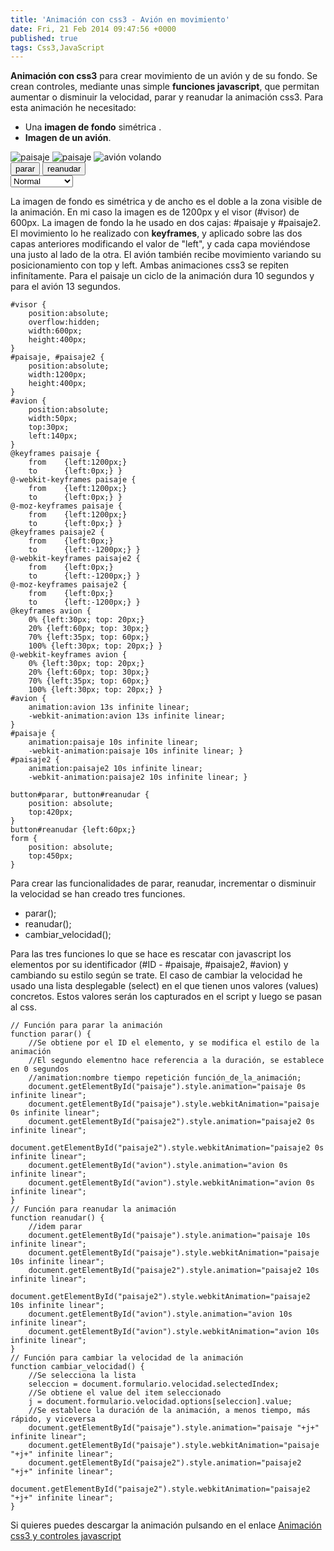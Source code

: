 ```yaml
---
title: 'Animación con css3 - Avión en movimiento'
date: Fri, 21 Feb 2014 09:47:56 +0000
published: true
tags: Css3,JavaScript
---
```


**Animación con css3** para crear movimiento de un avión y de su fondo. Se crean controles, mediante unas simple **funciones javascript**, que permitan aumentar o disminuir la velocidad, parar y reanudar la animación css3. Para esta animación he necesitado:

*   Una **imagen de fondo** simétrica .
*   **Imagen de un avión**.

<!DOCTYPE html>
<html lang="es">
<head>
	<meta charset="utf-8">
	<title>Animación css3</title>
	<script type="text/javascript" src="js/script.js"></script>
	<link rel="stylesheet" href="css/style.css" type="text/css" />
</head>
<body>

<div id="visor">
	<!-- Se usan dos imágenes como paisaje para que el comienzo de una -->
	<!-- seel fin de la otra y viceversa -->
	<img src="img/paisaje.jpg" alt="paisaje" id="paisaje">
	<img src="img/paisaje.jpg" alt="paisaje" id="paisaje2">
	<img src="img/plane.png" alt="avión volando" id="avion">
</div>
<button id="parar" type="button" onclick="parar()">parar</button>
<button id="reanudar" type="button" onclick="reanudar()">reanudar</button>
<form name="formulario">
	<!-- El valor contenido en value es el usado para cambiar la duración de la animación -->
	<select name="velocidad" onchange="cambiar_velocidad()">
		<option value="10s" selected="selected">Normal</option>
		<option value="5s">Rápido</option>
		<option value="2s">Extra Rápido</option>
		<option value="15s">Lento</option>
		<option value="25s">Extra Lento</option>
	</select>
</form>

</body>
</html>

La imagen de fondo es simétrica y de ancho es el doble a la zona visible de la animación. En mi caso la imagen es de 1200px y el visor (#visor) de 600px. La imagen de fondo la he usado en dos cajas: #paisaje y #paisaje2. El movimiento lo he realizado con **keyframes**, y aplicado sobre las dos capas anteriores modificando el valor de "left", y cada capa moviéndose una justo al lado de la otra. El avión también recibe movimiento variando su posicionamiento con top y left. Ambas animaciones css3 se repiten infinítamente. Para el paisaje un ciclo de la animación dura 10 segundos y para el avión 13 segundos.

```
#visor {
	position:absolute;
	overflow:hidden;
	width:600px;
	height:400px;
}
#paisaje, #paisaje2 {
	position:absolute;
	width:1200px;
	height:400px;
}
#avion {
	position:absolute;
	width:50px;
	top:30px;
	left:140px;
}
@keyframes paisaje {
	from	{left:1200px;}
	to		{left:0px;}	}
@-webkit-keyframes paisaje {
	from	{left:1200px;}
	to		{left:0px;}	}
@-moz-keyframes paisaje {
	from	{left:1200px;}
	to		{left:0px;}	}
@keyframes paisaje2 {
	from	{left:0px;}
	to		{left:-1200px;}	}
@-webkit-keyframes paisaje2 {
	from	{left:0px;}
	to		{left:-1200px;}	}
@-moz-keyframes paisaje2 {
	from	{left:0px;}
	to		{left:-1200px;}	}
@keyframes avion {
	0% {left:30px; top: 20px;}
	20% {left:60px; top: 30px;}
	70% {left:35px; top: 60px;}
	100% {left:30px; top: 20px;} }
@-webkit-keyframes avion {
	0% {left:30px; top: 20px;}
	20% {left:60px; top: 30px;}
	70% {left:35px; top: 60px;}
	100% {left:30px; top: 20px;} }
#avion {
	animation:avion 13s infinite linear;
	-webkit-animation:avion 13s infinite linear;
}
#paisaje {
	animation:paisaje 10s infinite linear;
	-webkit-animation:paisaje 10s infinite linear; }
#paisaje2 {
	animation:paisaje2 10s infinite linear;
	-webkit-animation:paisaje2 10s infinite linear; }

button#parar, button#reanudar {
	position: absolute;
	top:420px;
}
button#reanudar {left:60px;}
form {
	position: absolute;
	top:450px;
}
```

Para crear las funcionalidades de parar, reanudar, incrementar o disminuir la velocidad se han creado tres funciones.

*   parar();
*   reanudar();
*   cambiar_velocidad();

Para las tres funciones lo que se hace es rescatar con javascript los elementos por su identificador (#ID - #paisaje, #paisaje2, #avion) y cambiando su estilo según se trate. El caso de cambiar la velocidad he usado una lista desplegable (select) en el que tienen unos valores (values) concretos. Estos valores serán los capturados en el script y luego se pasan al css.

```
// Función para parar la animación
function parar() {
	//Se obtiene por el ID el elemento, y se modifica el estilo de la animación
	//El segundo elementno hace referencia a la duración, se establece en 0 segundos
	//animation:nombre tiempo repetición función_de_la_animación;
	document.getElementById("paisaje").style.animation="paisaje 0s infinite linear";
	document.getElementById("paisaje").style.webkitAnimation="paisaje 0s infinite linear";
	document.getElementById("paisaje2").style.animation="paisaje2 0s infinite linear";
	document.getElementById("paisaje2").style.webkitAnimation="paisaje2 0s infinite linear";
	document.getElementById("avion").style.animation="avion 0s infinite linear";
	document.getElementById("avion").style.webkitAnimation="avion 0s infinite linear";
}
// Función para reanudar la animación
function reanudar() {
	//idem parar
	document.getElementById("paisaje").style.animation="paisaje 10s infinite linear";
	document.getElementById("paisaje").style.webkitAnimation="paisaje 10s infinite linear";
	document.getElementById("paisaje2").style.animation="paisaje2 10s infinite linear";
	document.getElementById("paisaje2").style.webkitAnimation="paisaje2 10s infinite linear";
	document.getElementById("avion").style.animation="avion 10s infinite linear";
	document.getElementById("avion").style.webkitAnimation="avion 10s infinite linear";
}
// Función para cambiar la velocidad de la animación
function cambiar_velocidad() {
	//Se selecciona la lista
	seleccion = document.formulario.velocidad.selectedIndex;
	//Se obtiene el value del item seleccionado
	j = document.formulario.velocidad.options[seleccion].value;
	//Se establece la duración de la animación, a menos tiempo, más rápido, y viceversa
	document.getElementById("paisaje").style.animation="paisaje "+j+" infinite linear";
	document.getElementById("paisaje").style.webkitAnimation="paisaje "+j+" infinite linear";
	document.getElementById("paisaje2").style.animation="paisaje2 "+j+" infinite linear";
	document.getElementById("paisaje2").style.webkitAnimation="paisaje2 "+j+" infinite linear";
}
```

Si quieres puedes descargar la animación pulsando en el enlace [Animación css3 y controles javascript](https://drive.google.com/open?id=0BzQS5pOyF_HjbzZoY3U1eDJNMTQ "Animación css3 y javascript")